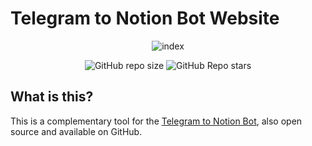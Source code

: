 # Telegram to Notion Bot Website

<p align="center">
    <img src="https://i.ibb.co/0CtRtBk/index.png" alt="index" border="0">
</p>

<p align="center">
<img alt="GitHub repo size" src="https://img.shields.io/github/repo-size/FranP-Code/telegram-to-notion-website?style=flat-square">
<img alt="GitHub Repo stars" src="https://img.shields.io/github/stars/FranP-code/telegram-to-notion-website?style=flat-square">
</p>

## What is this?
This is a complementary tool for the [Telegram to Notion Bot](https://github.com/FranP-code/Telegram-to-Notion-Bot), also open source and available on GitHub.
